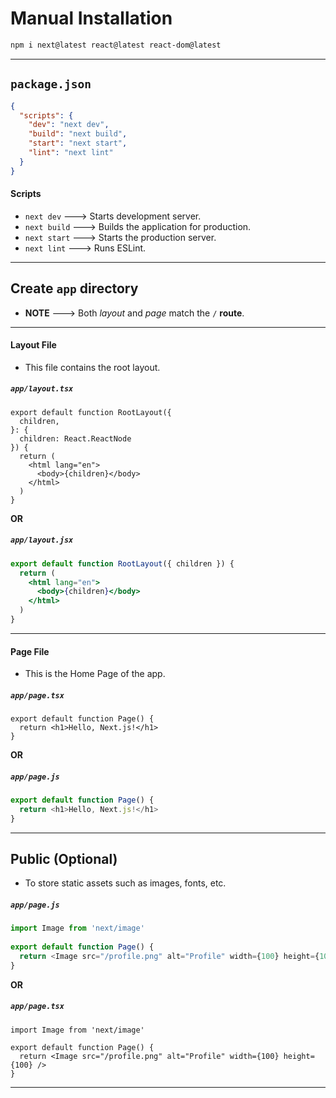 # Manual Installation
``` bash
npm i next@latest react@latest react-dom@latest
```

---
## `package.json`
``` json
{
  "scripts": {
    "dev": "next dev",
    "build": "next build",
    "start": "next start",
    "lint": "next lint"
  }
}
```
#### Scripts

- `next dev` ---> Starts development server.
- `next build` ---> Builds the application for production.
- `next start` ---> Starts the production server.
- `next lint` ---> Runs ESLint.

---
## Create `app` directory
- **NOTE** ---> Both _layout_ and _page_ match the `/` **route**.

---
#### Layout File
- This file contains the root layout.
##### `app/layout.tsx`
``` tsx
export default function RootLayout({
  children,
}: {
  children: React.ReactNode
}) {
  return (
    <html lang="en">
      <body>{children}</body>
    </html>
  )
}
```

**OR**

##### `app/layout.jsx`
``` jsx
export default function RootLayout({ children }) {
  return (
    <html lang="en">
      <body>{children}</body>
    </html>
  )
}
```

---
#### Page File
- This is the Home Page of the app.
##### `app/page.tsx`
``` tsx
export default function Page() {
  return <h1>Hello, Next.js!</h1>
}
```

**OR**

##### `app/page.js`
``` js
export default function Page() {
  return <h1>Hello, Next.js!</h1>
}
```


---
## Public (Optional)
- To store static assets such as images, fonts, etc.

##### `app/page.js`
``` js
import Image from 'next/image'
 
export default function Page() {
  return <Image src="/profile.png" alt="Profile" width={100} height={100} />
}
```

**OR**

##### `app/page.tsx`
``` tsx
import Image from 'next/image'
 
export default function Page() {
  return <Image src="/profile.png" alt="Profile" width={100} height={100} />
}
```

---
